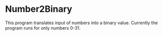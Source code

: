 # Number2Binary
This program translates input of numbers into a binary value. Currently the program runs for only numbers 0-31.
